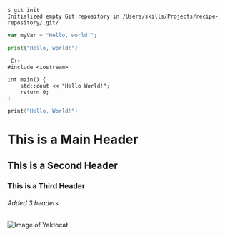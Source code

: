 ```
$ git init
Initialized empty Git repository in /Users/skills/Projects/recipe-repository/.git/
```
``` javascript
var myVar = "Hello, world!";
```

``` python
print("Hello, world!")
```

```
 C++
#include <iostream>

int main() {
    std::cout << "Hello World!";
    return 0;
}
```

``` Swift
print("Hello, World!")
```

# This is a Main Header

## This is a Second Header
### This is a Third Header

###### Added 3 headers
![Image of Yaktocat](https://octodex.github.com/images/yaktocat.png)
